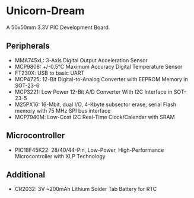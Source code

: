 Unicorn-Dream
=============

A 50x50mm 3.3V PIC Development Board.

Peripherals
-----------

- MMA745xL: 3-Axis Digital Output Acceleration Sensor
- MCP9808: +/-0.5°C Maximum Accuracy Digital Temperature Sensor
- FT230X: USB to basic UART
- MCP4725: 12-Bit Digital-to-Analog Converter with EEPROM Memory in SOT-23-6
- MCP3221: Low Power 12-Bit A/D Converter With I2C Interface in SOT-23-5
- M25PX16: 16-Mbit, dual I/O, 4-Kbyte subsector erase, serial Flash memory with 75 MHz SPI bus interface
- MCP7940M: Low-Cost I2C Real-Time Clock/Calendar with SRAM

Microcontroller
----------------

- PIC18F45K22: 28/40/44-Pin, Low-Power, High-Performance Microcontroller with XLP Technology

Additional
----------

- CR2032: 3V ~200mAh Lithium Solder Tab Battery for RTC